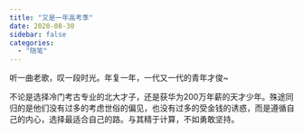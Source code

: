 ```yaml
---
title: "又是一年高考季"
date: 2020-08-30
sidebar: false
categories:
  - "随笔"
---
```


听一曲老歌，叹一段时光。年复一年，一代又一代的青年才俊~

不论是选择冷门考古专业的北大才子，还是获华为200万年薪的天才少年。殊途同归的是他们没有过多的考虑世俗的偏见，也没有过多的受金钱的诱惑，而是遵循自己的内心，选择最适合自己的路。与其精于计算，不如勇敢坚持。